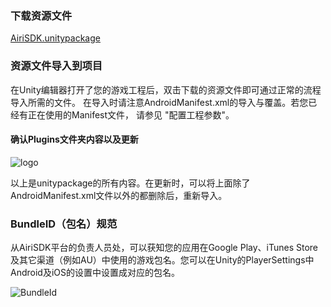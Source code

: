 

### 下载资源文件

[AiriSDK.unitypackage](https://sdkresources.oss-cn-shanghai.aliyuncs.com/YostarSDK/2.1.0/AiriSDK_2.1.31.unitypackage)

### 资源文件导入到项目

在Unity编辑器打开了您的游戏工程后，双击下载的资源文件即可通过正常的流程导入所需的文件。
在导入时请注意AndroidManifest.xml的导入与覆盖。若您已经有正在使用的Manifest文件，
请参见 "配置工程参数"。

#### 确认Plugins文件夹内容以及更新

![logo](https://raw.githubusercontent.com/Yostardev/yostarsdk/master/docs/_media/plugin210.png)

以上是unitypackage的所有内容。在更新时，可以将上面除了AndroidManifest.xml文件以外的都删除后，重新导入。

### BundleID（包名）规范

从AiriSDK平台的负责人员处，可以获知您的应用在Google Play、iTunes Store及其它渠道（例如AU）中使用的游戏包名。您可以在Unity的PlayerSettings中Android及iOS的设置中设置成对应的包名。

![BundleId](https://raw.githubusercontent.com/Yostardev/yostarsdk/master/docs/_media/bundleid_unity.png)


